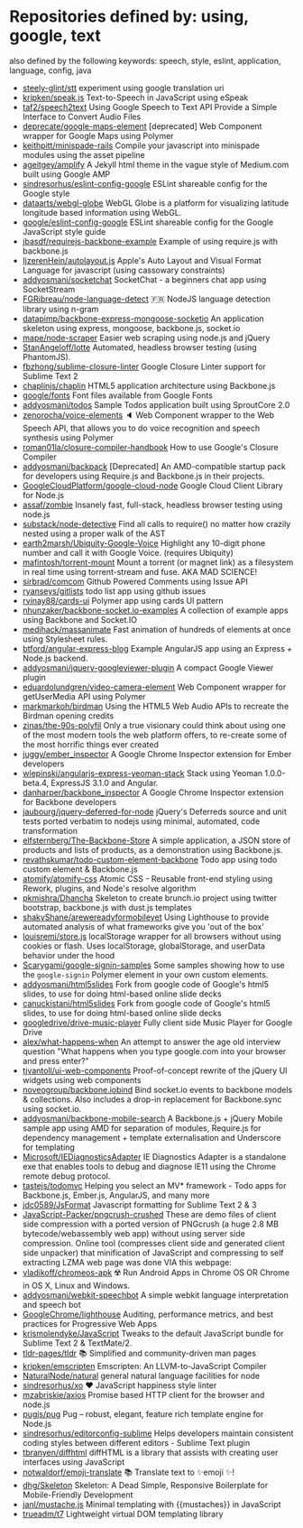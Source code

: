 # Repositories defined by: using, google, text

also defined by the following keywords: speech, style, eslint, application, language, config, java

- [steely-glint/stt](https://github.com/steely-glint/stt)
  experiment using google translation uri
- [kripken/speak.js](https://github.com/kripken/speak.js)
  Text-to-Speech in JavaScript using eSpeak
- [taf2/speech2text](https://github.com/taf2/speech2text)
  Using Google Speech to Text API  Provide a Simple Interface to Convert Audio Files
- [deprecate/google-maps-element](https://github.com/deprecate/google-maps-element)
  [deprecated] Web Component wrapper for Google Maps using Polymer
- [keithpitt/minispade-rails](https://github.com/keithpitt/minispade-rails)
  Compile your javascript into minispade modules using the asset pipeline
- [ageitgey/amplify](https://github.com/ageitgey/amplify)
  A Jekyll html theme in the vague style of Medium.com built using Google AMP
- [sindresorhus/eslint-config-google](https://github.com/sindresorhus/eslint-config-google)
  ESLint shareable config for the Google style
- [dataarts/webgl-globe](https://github.com/dataarts/webgl-globe)
  WebGL Globe is a platform for visualizing latitude longitude based information using WebGL.
- [google/eslint-config-google](https://github.com/google/eslint-config-google)
  ESLint shareable config for the Google JavaScript style guide
- [jbasdf/requirejs-backbone-example](https://github.com/jbasdf/requirejs-backbone-example)
  Example of using require.js with backbone.js
- [IjzerenHein/autolayout.js](https://github.com/IjzerenHein/autolayout.js)
  Apple's Auto Layout and Visual Format Language for javascript (using cassowary constraints)
- [addyosmani/socketchat](https://github.com/addyosmani/socketchat)
  SocketChat - a beginners chat app using SocketStream
- [FGRibreau/node-language-detect](https://github.com/FGRibreau/node-language-detect)
  🇫🇷 NodeJS language detection library using n-gram
- [datapimp/backbone-express-mongoose-socketio](https://github.com/datapimp/backbone-express-mongoose-socketio)
  An application skeleton using express, mongoose, backbone.js, socket.io
- [mape/node-scraper](https://github.com/mape/node-scraper)
  Easier web scraping using node.js and jQuery
- [StanAngeloff/lotte](https://github.com/StanAngeloff/lotte)
  Automated, headless browser testing (using PhantomJS).
- [fbzhong/sublime-closure-linter](https://github.com/fbzhong/sublime-closure-linter)
  Google Closure Linter support for Sublime Text 2
- [chaplinjs/chaplin](https://github.com/chaplinjs/chaplin)
  HTML5 application architecture using Backbone.js
- [google/fonts](https://github.com/google/fonts)
  Font files available from Google Fonts
- [addyosmani/todos](https://github.com/addyosmani/todos)
  Sample Todos application built using SproutCore 2.0
- [zenorocha/voice-elements](https://github.com/zenorocha/voice-elements)
  :speaker: Web Component wrapper to the Web Speech API, that allows you to do voice recognition and speech synthesis using Polymer
- [roman01la/closure-compiler-handbook](https://github.com/roman01la/closure-compiler-handbook)
  How to use Google's Closure Compiler
- [addyosmani/backpack](https://github.com/addyosmani/backpack)
  [Deprecated] An AMD-compatible startup pack for developers using Require.js and Backbone.js in their projects.
- [GoogleCloudPlatform/google-cloud-node](https://github.com/GoogleCloudPlatform/google-cloud-node)
  Google Cloud Client Library for Node.js
- [assaf/zombie](https://github.com/assaf/zombie)
  Insanely fast, full-stack, headless browser testing using node.js
- [substack/node-detective](https://github.com/substack/node-detective)
  Find all calls to require() no matter how crazily nested using a proper walk of the AST
- [earth2marsh/Ubiquity-Google-Voice](https://github.com/earth2marsh/Ubiquity-Google-Voice)
  Highlight any 10-digit phone number and call it with Google Voice. (requires Ubiquity)
- [mafintosh/torrent-mount](https://github.com/mafintosh/torrent-mount)
  Mount a torrent (or magnet link) as a filesystem in real time using torrent-stream and fuse. AKA MAD SCIENCE!
- [sirbrad/comcom](https://github.com/sirbrad/comcom)
  Github Powered Comments using Issue API
- [ryanseys/gitlists](https://github.com/ryanseys/gitlists)
  todo list app using github issues
- [rvinay88/cards-ui](https://github.com/rvinay88/cards-ui)
  Polymer app using cards UI pattern
- [nhunzaker/backbone-socket.io-examples](https://github.com/nhunzaker/backbone-socket.io-examples)
  A collection of example apps using Backbone and Socket.IO
- [medihack/massanimate](https://github.com/medihack/massanimate)
  Fast animation of hundreds of elements at once using Stylesheet rules.
- [btford/angular-express-blog](https://github.com/btford/angular-express-blog)
  Example AngularJS app using an Express + Node.js backend.
- [addyosmani/jquery-googleviewer-plugin](https://github.com/addyosmani/jquery-googleviewer-plugin)
  A compact Google Viewer plugin
- [eduardolundgren/video-camera-element](https://github.com/eduardolundgren/video-camera-element)
  Web Component wrapper for getUserMedia API using Polymer
- [markmarkoh/birdman](https://github.com/markmarkoh/birdman)
  Using the HTML5 Web Audio APIs to recreate the Birdman opening credits
- [zinas/the-90s-polyfil](https://github.com/zinas/the-90s-polyfil)
  Only a true visionary could think about using one of the most modern tools the web platform offers, to re-create some of the most horrific things ever created
- [juggy/ember_inspector](https://github.com/juggy/ember_inspector)
  A Google Chrome Inspector extension for Ember developers
- [wlepinski/angularjs-express-yeoman-stack](https://github.com/wlepinski/angularjs-express-yeoman-stack)
  Stack using Yeoman 1.0.0-beta.4, ExpressJS 3.1.0 and Angular.
- [danharper/backbone_inspector](https://github.com/danharper/backbone_inspector)
  A Google Chrome Inspector extension for Backbone developers
- [jaubourg/jquery-deferred-for-node](https://github.com/jaubourg/jquery-deferred-for-node)
  jQuery's Deferreds source and unit tests ported verbatim to nodejs using minimal, automated, code transformation
- [elfsternberg/The-Backbone-Store](https://github.com/elfsternberg/The-Backbone-Store)
  A simple application, a JSON store of products and lists of products, as a demonstration using Backbone.js.  
- [revathskumar/todo-custom-element-backbone](https://github.com/revathskumar/todo-custom-element-backbone)
  Todo app using todo custom element & Backbone.js
- [atomify/atomify-css](https://github.com/atomify/atomify-css)
  Atomic CSS - Reusable front-end styling using Rework, plugins, and Node's resolve algorithm
- [pkmishra/Dhancha](https://github.com/pkmishra/Dhancha)
  Skeleton to create brunch.io project using twitter bootstrap, backbone.js with dust.js templates
- [shakyShane/arewereadyformobileyet](https://github.com/shakyShane/arewereadyformobileyet)
  Using Lighthouse to provide automated analysis of what frameworks give you 'out of the box'
- [louisremi/store.js](https://github.com/louisremi/store.js)
  localStorage wrapper for all browsers without using cookies or flash. Uses localStorage, globalStorage, and userData behavior under the hood
- [Scarygami/google-signin-samples](https://github.com/Scarygami/google-signin-samples)
  Some samples showing how to use the `google-signin` Polymer element in your own custom elements.
- [addyosmani/html5slides](https://github.com/addyosmani/html5slides)
  Fork from google code of Google's html5 slides, to use for doing html-based online slide decks
- [canuckistani/html5slides](https://github.com/canuckistani/html5slides)
  Fork from google code of Google's html5 slides, to use for doing html-based online slide decks
- [googledrive/drive-music-player](https://github.com/googledrive/drive-music-player)
  Fully client side Music Player for Google Drive
- [alex/what-happens-when](https://github.com/alex/what-happens-when)
  An attempt to answer the age old interview question "What happens when you type google.com into your browser and press enter?"
- [tjvantoll/ui-web-components](https://github.com/tjvantoll/ui-web-components)
  Proof-of-concept rewrite of the jQuery UI widgets using web components
- [noveogroup/backbone.iobind](https://github.com/noveogroup/backbone.iobind)
  Bind socket.io events to backbone models & collections. Also includes a drop-in replacement for Backbone.sync using socket.io.
- [addyosmani/backbone-mobile-search](https://github.com/addyosmani/backbone-mobile-search)
  A Backbone.js + jQuery Mobile sample app using AMD for separation of modules, Require.js for dependency management +  template externalisation and Underscore for templating
- [Microsoft/IEDiagnosticsAdapter](https://github.com/Microsoft/IEDiagnosticsAdapter)
  IE Diagnostics Adapter is a standalone exe that enables tools to debug and diagnose IE11 using the Chrome remote debug protocol. 
- [tastejs/todomvc](https://github.com/tastejs/todomvc)
  Helping you select an MV* framework - Todo apps for Backbone.js, Ember.js, AngularJS, and many more
- [jdc0589/JsFormat](https://github.com/jdc0589/JsFormat)
  Javascript formatting for Sublime Text 2 & 3
- [JavaScript-Packer/pngcrush-crushed](https://github.com/JavaScript-Packer/pngcrush-crushed)
  These are demo files of client side compression with a ported version of PNGcrush (a huge 2.8 MB bytecode/webassembly web app) without using server side compression. Online tool (compresses client side and generated client side unpacker) that minification of JavaScript and compressing to self extracting LZMA web page was done VIA this webpage:
- [vladikoff/chromeos-apk](https://github.com/vladikoff/chromeos-apk)
  ☢️  Run Android Apps in Chrome OS OR Chrome in OS X, Linux and Windows.
- [addyosmani/webkit-speechbot](https://github.com/addyosmani/webkit-speechbot)
  A simple webkit language interpretation and speech bot
- [GoogleChrome/lighthouse](https://github.com/GoogleChrome/lighthouse)
  Auditing, performance metrics, and best practices for Progressive Web Apps
- [krismolendyke/JavaScript](https://github.com/krismolendyke/JavaScript)
  Tweaks to the default JavaScript bundle for Sublime Text 2 & TextMate/2.
- [tldr-pages/tldr](https://github.com/tldr-pages/tldr)
  :books: Simplified and community-driven man pages
- [kripken/emscripten](https://github.com/kripken/emscripten)
  Emscripten: An LLVM-to-JavaScript Compiler
- [NaturalNode/natural](https://github.com/NaturalNode/natural)
  general natural language facilities for node
- [sindresorhus/xo](https://github.com/sindresorhus/xo)
  ❤️ JavaScript happiness style linter
- [mzabriskie/axios](https://github.com/mzabriskie/axios)
  Promise based HTTP client for the browser and node.js
- [pugjs/pug](https://github.com/pugjs/pug)
  Pug – robust, elegant, feature rich template engine for Node.js
- [sindresorhus/editorconfig-sublime](https://github.com/sindresorhus/editorconfig-sublime)
  Helps developers maintain consistent coding styles between different editors - Sublime Text plugin
- [tbranyen/diffhtml](https://github.com/tbranyen/diffhtml)
  diffHTML is a library that assists with creating user interfaces using JavaScript
- [notwaldorf/emoji-translate](https://github.com/notwaldorf/emoji-translate)
  :books: Translate text to ✨emoji ✨!
- [dhg/Skeleton](https://github.com/dhg/Skeleton)
  Skeleton: A Dead Simple, Responsive Boilerplate for Mobile-Friendly Development
- [janl/mustache.js](https://github.com/janl/mustache.js)
  Minimal templating with {{mustaches}} in JavaScript
- [trueadm/t7](https://github.com/trueadm/t7)
  Lightweight virtual DOM templating library
